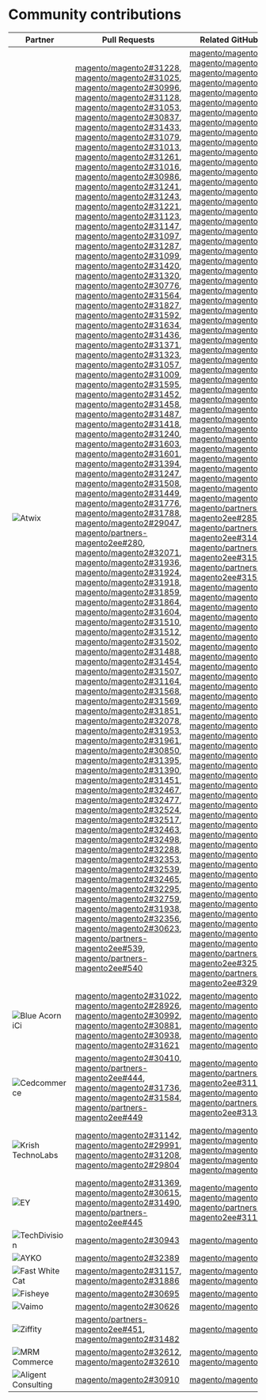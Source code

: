 # Community contributions

| Partner | Pull Requests | Related GitHub Issues |
| ------- | ------- | ------- |
| ![Atwix](https://avatars.githubusercontent.com/t/2617739?s=400&v=4) | [magento/magento2#31228](https://github.com/magento/magento2/pull/31228), [magento/magento2#31025](https://github.com/magento/magento2/pull/31025), [magento/magento2#30996](https://github.com/magento/magento2/pull/30996), [magento/magento2#31128](https://github.com/magento/magento2/pull/31128), [magento/magento2#31053](https://github.com/magento/magento2/pull/31053), [magento/magento2#30837](https://github.com/magento/magento2/pull/30837), [magento/magento2#31433](https://github.com/magento/magento2/pull/31433), [magento/magento2#31079](https://github.com/magento/magento2/pull/31079), [magento/magento2#31013](https://github.com/magento/magento2/pull/31013), [magento/magento2#31261](https://github.com/magento/magento2/pull/31261), [magento/magento2#31016](https://github.com/magento/magento2/pull/31016), [magento/magento2#30986](https://github.com/magento/magento2/pull/30986), [magento/magento2#31241](https://github.com/magento/magento2/pull/31241), [magento/magento2#31243](https://github.com/magento/magento2/pull/31243), [magento/magento2#31221](https://github.com/magento/magento2/pull/31221), [magento/magento2#31123](https://github.com/magento/magento2/pull/31123), [magento/magento2#31147](https://github.com/magento/magento2/pull/31147), [magento/magento2#31097](https://github.com/magento/magento2/pull/31097), [magento/magento2#31287](https://github.com/magento/magento2/pull/31287), [magento/magento2#31099](https://github.com/magento/magento2/pull/31099), [magento/magento2#31420](https://github.com/magento/magento2/pull/31420), [magento/magento2#31320](https://github.com/magento/magento2/pull/31320), [magento/magento2#30776](https://github.com/magento/magento2/pull/30776), [magento/magento2#31564](https://github.com/magento/magento2/pull/31564), [magento/magento2#31827](https://github.com/magento/magento2/pull/31827), [magento/magento2#31592](https://github.com/magento/magento2/pull/31592), [magento/magento2#31634](https://github.com/magento/magento2/pull/31634), [magento/magento2#31436](https://github.com/magento/magento2/pull/31436), [magento/magento2#31371](https://github.com/magento/magento2/pull/31371), [magento/magento2#31323](https://github.com/magento/magento2/pull/31323), [magento/magento2#31057](https://github.com/magento/magento2/pull/31057), [magento/magento2#31009](https://github.com/magento/magento2/pull/31009), [magento/magento2#31595](https://github.com/magento/magento2/pull/31595), [magento/magento2#31452](https://github.com/magento/magento2/pull/31452), [magento/magento2#31458](https://github.com/magento/magento2/pull/31458), [magento/magento2#31487](https://github.com/magento/magento2/pull/31487), [magento/magento2#31418](https://github.com/magento/magento2/pull/31418), [magento/magento2#31240](https://github.com/magento/magento2/pull/31240), [magento/magento2#31603](https://github.com/magento/magento2/pull/31603), [magento/magento2#31601](https://github.com/magento/magento2/pull/31601), [magento/magento2#31394](https://github.com/magento/magento2/pull/31394), [magento/magento2#31247](https://github.com/magento/magento2/pull/31247), [magento/magento2#31508](https://github.com/magento/magento2/pull/31508), [magento/magento2#31449](https://github.com/magento/magento2/pull/31449), [magento/magento2#31776](https://github.com/magento/magento2/pull/31776), [magento/magento2#31788](https://github.com/magento/magento2/pull/31788), [magento/magento2#29047](https://github.com/magento/magento2/pull/29047), [magento/partners-magento2ee#280](https://github.com/magento/partners-magento2ee/pull/280), [magento/magento2#32071](https://github.com/magento/magento2/pull/32071), [magento/magento2#31936](https://github.com/magento/magento2/pull/31936), [magento/magento2#31924](https://github.com/magento/magento2/pull/31924), [magento/magento2#31918](https://github.com/magento/magento2/pull/31918), [magento/magento2#31859](https://github.com/magento/magento2/pull/31859), [magento/magento2#31864](https://github.com/magento/magento2/pull/31864), [magento/magento2#31604](https://github.com/magento/magento2/pull/31604), [magento/magento2#31510](https://github.com/magento/magento2/pull/31510), [magento/magento2#31512](https://github.com/magento/magento2/pull/31512), [magento/magento2#31502](https://github.com/magento/magento2/pull/31502), [magento/magento2#31488](https://github.com/magento/magento2/pull/31488), [magento/magento2#31454](https://github.com/magento/magento2/pull/31454), [magento/magento2#31507](https://github.com/magento/magento2/pull/31507), [magento/magento2#31164](https://github.com/magento/magento2/pull/31164), [magento/magento2#31568](https://github.com/magento/magento2/pull/31568), [magento/magento2#31569](https://github.com/magento/magento2/pull/31569), [magento/magento2#31851](https://github.com/magento/magento2/pull/31851), [magento/magento2#32078](https://github.com/magento/magento2/pull/32078), [magento/magento2#31953](https://github.com/magento/magento2/pull/31953), [magento/magento2#31961](https://github.com/magento/magento2/pull/31961), [magento/magento2#30850](https://github.com/magento/magento2/pull/30850), [magento/magento2#31395](https://github.com/magento/magento2/pull/31395), [magento/magento2#31390](https://github.com/magento/magento2/pull/31390), [magento/magento2#31451](https://github.com/magento/magento2/pull/31451), [magento/magento2#32467](https://github.com/magento/magento2/pull/32467), [magento/magento2#32477](https://github.com/magento/magento2/pull/32477), [magento/magento2#32524](https://github.com/magento/magento2/pull/32524), [magento/magento2#32517](https://github.com/magento/magento2/pull/32517), [magento/magento2#32463](https://github.com/magento/magento2/pull/32463), [magento/magento2#32498](https://github.com/magento/magento2/pull/32498), [magento/magento2#32288](https://github.com/magento/magento2/pull/32288), [magento/magento2#32353](https://github.com/magento/magento2/pull/32353), [magento/magento2#32539](https://github.com/magento/magento2/pull/32539), [magento/magento2#32465](https://github.com/magento/magento2/pull/32465), [magento/magento2#32295](https://github.com/magento/magento2/pull/32295), [magento/magento2#32759](https://github.com/magento/magento2/pull/32759), [magento/magento2#31938](https://github.com/magento/magento2/pull/31938), [magento/magento2#32356](https://github.com/magento/magento2/pull/32356), [magento/magento2#30623](https://github.com/magento/magento2/pull/30623), [magento/partners-magento2ee#539](https://github.com/magento/partners-magento2ee/pull/539), [magento/partners-magento2ee#540](https://github.com/magento/partners-magento2ee/pull/540) | [magento/magento2#31233](https://github.com/magento/magento2/issues/31233), [magento/magento2#31031](https://github.com/magento/magento2/issues/31031), [magento/magento2#31056](https://github.com/magento/magento2/issues/31056), [magento/magento2#31130](https://github.com/magento/magento2/issues/31130), [magento/magento2#31074](https://github.com/magento/magento2/issues/31074), [magento/magento2#30858](https://github.com/magento/magento2/issues/30858), [magento/magento2#31438](https://github.com/magento/magento2/issues/31438), [magento/magento2#31160](https://github.com/magento/magento2/issues/31160), [magento/magento2#31034](https://github.com/magento/magento2/issues/31034), [magento/magento2#31168](https://github.com/magento/magento2/issues/31168), [magento/magento2#31033](https://github.com/magento/magento2/issues/31033), [magento/magento2#31039](https://github.com/magento/magento2/issues/31039), [magento/magento2#31250](https://github.com/magento/magento2/issues/31250), [magento/magento2#31249](https://github.com/magento/magento2/issues/31249), [magento/magento2#31234](https://github.com/magento/magento2/issues/31234), [magento/magento2#31129](https://github.com/magento/magento2/issues/31129), [magento/magento2#31153](https://github.com/magento/magento2/issues/31153), [magento/magento2#31132](https://github.com/magento/magento2/issues/31132), [magento/magento2#31290](https://github.com/magento/magento2/issues/31290), [magento/magento2#31131](https://github.com/magento/magento2/issues/31131), [magento/magento2#31440](https://github.com/magento/magento2/issues/31440), [magento/magento2#31327](https://github.com/magento/magento2/issues/31327), [magento/magento2#30784](https://github.com/magento/magento2/issues/30784), [magento/magento2#31575](https://github.com/magento/magento2/issues/31575), [magento/magento2#31844](https://github.com/magento/magento2/issues/31844), [magento/magento2#31628](https://github.com/magento/magento2/issues/31628), [magento/magento2#31647](https://github.com/magento/magento2/issues/31647), [magento/magento2#31437](https://github.com/magento/magento2/issues/31437), [magento/magento2#31442](https://github.com/magento/magento2/issues/31442), [magento/magento2#31325](https://github.com/magento/magento2/issues/31325), [magento/magento2#31073](https://github.com/magento/magento2/issues/31073), [magento/magento2#31036](https://github.com/magento/magento2/issues/31036), [magento/magento2#31627](https://github.com/magento/magento2/issues/31627), [magento/magento2#31632](https://github.com/magento/magento2/issues/31632), [magento/magento2#31522](https://github.com/magento/magento2/issues/31522), [magento/magento2#31521](https://github.com/magento/magento2/issues/31521), [magento/magento2#31441](https://github.com/magento/magento2/issues/31441), [magento/magento2#31251](https://github.com/magento/magento2/issues/31251), [magento/magento2#31624](https://github.com/magento/magento2/issues/31624), [magento/magento2#31626](https://github.com/magento/magento2/issues/31626), [magento/magento2#31403](https://github.com/magento/magento2/issues/31403), [magento/magento2#31248](https://github.com/magento/magento2/issues/31248), [magento/magento2#31516](https://github.com/magento/magento2/issues/31516), [magento/magento2#31524](https://github.com/magento/magento2/issues/31524), [magento/magento2#31801](https://github.com/magento/magento2/issues/31801), [magento/magento2#28522](https://github.com/magento/magento2/issues/28522), [magento/partners-magento2ee#28586](https://github.com/magento/partners-magento2ee/issues/28586), [magento/partners-magento2ee#31435](https://github.com/magento/partners-magento2ee/issues/31435), [magento/partners-magento2ee#31560](https://github.com/magento/partners-magento2ee/issues/31560), [magento/partners-magento2ee#31561](https://github.com/magento/partners-magento2ee/issues/31561), [magento/magento2#32072](https://github.com/magento/magento2/issues/32072), [magento/magento2#31937](https://github.com/magento/magento2/issues/31937), [magento/magento2#31902](https://github.com/magento/magento2/issues/31902), [magento/magento2#31860](https://github.com/magento/magento2/issues/31860), [magento/magento2#31865](https://github.com/magento/magento2/issues/31865), [magento/magento2#31623](https://github.com/magento/magento2/issues/31623), [magento/magento2#31515](https://github.com/magento/magento2/issues/31515), [magento/magento2#31514](https://github.com/magento/magento2/issues/31514), [magento/magento2#31519](https://github.com/magento/magento2/issues/31519), [magento/magento2#31520](https://github.com/magento/magento2/issues/31520), [magento/magento2#31517](https://github.com/magento/magento2/issues/31517), [magento/magento2#31075](https://github.com/magento/magento2/issues/31075), [magento/magento2#31574](https://github.com/magento/magento2/issues/31574), [magento/magento2#31573](https://github.com/magento/magento2/issues/31573), [magento/magento2#31852](https://github.com/magento/magento2/issues/31852), [magento/magento2#32079](https://github.com/magento/magento2/issues/32079), [magento/magento2#31954](https://github.com/magento/magento2/issues/31954), [magento/magento2#31962](https://github.com/magento/magento2/issues/31962), [magento/magento2#30855](https://github.com/magento/magento2/issues/30855), [magento/magento2#30645](https://github.com/magento/magento2/issues/30645), [magento/magento2#31523](https://github.com/magento/magento2/issues/31523), [magento/magento2#32505](https://github.com/magento/magento2/issues/32505), [magento/magento2#32504](https://github.com/magento/magento2/issues/32504), [magento/magento2#32583](https://github.com/magento/magento2/issues/32583), [magento/magento2#32518](https://github.com/magento/magento2/issues/32518), [magento/magento2#32507](https://github.com/magento/magento2/issues/32507), [magento/magento2#32569](https://github.com/magento/magento2/issues/32569), [magento/magento2#32502](https://github.com/magento/magento2/issues/32502), [magento/magento2#32379](https://github.com/magento/magento2/issues/32379), [magento/magento2#32279](https://github.com/magento/magento2/issues/32279), [magento/magento2#32568](https://github.com/magento/magento2/issues/32568), [magento/magento2#32506](https://github.com/magento/magento2/issues/32506), [magento/magento2#32377](https://github.com/magento/magento2/issues/32377), [magento/magento2#4451](https://github.com/magento/magento2/issues/4451), [magento/magento2#32577](https://github.com/magento/magento2/issues/32577), [magento/magento2#29631](https://github.com/magento/magento2/issues/29631), [magento/magento2#30210](https://github.com/magento/magento2/issues/30210), [magento/partners-magento2ee#32574](https://github.com/magento/partners-magento2ee/issues/32574), [magento/partners-magento2ee#32928](https://github.com/magento/partners-magento2ee/issues/32928) |
| ![Blue Acorn iCi](https://avatars.githubusercontent.com/t/2916141?s=400&v=4) | [magento/magento2#31022](https://github.com/magento/magento2/pull/31022), [magento/magento2#28926](https://github.com/magento/magento2/pull/28926), [magento/magento2#30992](https://github.com/magento/magento2/pull/30992), [magento/magento2#30881](https://github.com/magento/magento2/pull/30881), [magento/magento2#30938](https://github.com/magento/magento2/pull/30938), [magento/magento2#31621](https://github.com/magento/magento2/pull/31621) | [magento/magento2#30265](https://github.com/magento/magento2/issues/30265), [magento/magento2#29528](https://github.com/magento/magento2/issues/29528), [magento/magento2#30286](https://github.com/magento/magento2/issues/30286), [magento/magento2#30880](https://github.com/magento/magento2/issues/30880), [magento/magento2#29690](https://github.com/magento/magento2/issues/29690), [magento/magento2#27678](https://github.com/magento/magento2/issues/27678) |
| ![Cedcommerce](https://avatars.githubusercontent.com/t/3028824?s=400&v=4) | [magento/magento2#30410](https://github.com/magento/magento2/pull/30410), [magento/partners-magento2ee#444](https://github.com/magento/partners-magento2ee/pull/444), [magento/magento2#31736](https://github.com/magento/magento2/pull/31736), [magento/magento2#31584](https://github.com/magento/magento2/pull/31584), [magento/partners-magento2ee#449](https://github.com/magento/partners-magento2ee/pull/449) | [magento/magento2#30424](https://github.com/magento/magento2/issues/30424), [magento/partners-magento2ee#31111](https://github.com/magento/partners-magento2ee/issues/31111), [magento/magento2#31660](https://github.com/magento/magento2/issues/31660), [magento/partners-magento2ee#31331](https://github.com/magento/partners-magento2ee/issues/31331) |
| ![Krish TechnoLabs](https://avatars.githubusercontent.com/t/2849637?s=400&v=4) | [magento/magento2#31142](https://github.com/magento/magento2/pull/31142), [magento/magento2#29991](https://github.com/magento/magento2/pull/29991), [magento/magento2#31208](https://github.com/magento/magento2/pull/31208), [magento/magento2#29804](https://github.com/magento/magento2/pull/29804) | [magento/magento2#30911](https://github.com/magento/magento2/issues/30911), [magento/magento2#29936](https://github.com/magento/magento2/issues/29936), [magento/magento2#31188](https://github.com/magento/magento2/issues/31188), [magento/magento2#29365](https://github.com/magento/magento2/issues/29365), [magento/magento2#29805](https://github.com/magento/magento2/issues/29805) |
| ![EY](https://avatars.githubusercontent.com/t/3415735?s=400&v=4) | [magento/magento2#31369](https://github.com/magento/magento2/pull/31369), [magento/magento2#30615](https://github.com/magento/magento2/pull/30615), [magento/magento2#31490](https://github.com/magento/magento2/pull/31490), [magento/partners-magento2ee#445](https://github.com/magento/partners-magento2ee/pull/445) | [magento/magento2#4451](https://github.com/magento/magento2/issues/4451), [magento/magento2#29302](https://github.com/magento/magento2/issues/29302), [magento/partners-magento2ee#31196](https://github.com/magento/partners-magento2ee/issues/31196) |
| ![TechDivision](https://avatars.githubusercontent.com/t/2617775?s=400&v=4) | [magento/magento2#30943](https://github.com/magento/magento2/pull/30943) | [magento/magento2#30936](https://github.com/magento/magento2/issues/30936) |
| ![AYKO](https://avatars.githubusercontent.com/t/2841512?s=400&v=4) | [magento/magento2#32389](https://github.com/magento/magento2/pull/32389) | [magento/magento2#32088](https://github.com/magento/magento2/issues/32088) |
| ![Fast White Cat](https://avatars.githubusercontent.com/t/3579504?s=400&v=4) | [magento/magento2#31157](https://github.com/magento/magento2/pull/31157), [magento/magento2#31886](https://github.com/magento/magento2/pull/31886) | [magento/magento2#30724](https://github.com/magento/magento2/issues/30724), [magento/magento2#30471](https://github.com/magento/magento2/issues/30471) |
| ![Fisheye](https://avatars.githubusercontent.com/t/3171724?s=400&v=4) | [magento/magento2#30695](https://github.com/magento/magento2/pull/30695) | [magento/magento2#30788](https://github.com/magento/magento2/issues/30788) |
| ![Vaimo](https://avatars.githubusercontent.com/t/2617778?s=400&v=4) | [magento/magento2#30626](https://github.com/magento/magento2/pull/30626) | [magento/magento2#30622](https://github.com/magento/magento2/issues/30622) |
| ![Ziffity](https://avatars.githubusercontent.com/t/3432500?s=400&v=4) | [magento/partners-magento2ee#451](https://github.com/magento/partners-magento2ee/pull/451), [magento/magento2#31482](https://github.com/magento/magento2/pull/31482) | [magento/magento2#31557](https://github.com/magento/magento2/issues/31557) |
| ![MRM Commerce](https://avatars.githubusercontent.com/t/3714179?s=400&v=4) | [magento/magento2#32612](https://github.com/magento/magento2/pull/32612), [magento/magento2#32610](https://github.com/magento/magento2/pull/32610) | [magento/magento2#32578](https://github.com/magento/magento2/issues/32578), [magento/magento2#32658](https://github.com/magento/magento2/issues/32658) |
| ![Aligent Consulting](https://avatars.githubusercontent.com/t/2686050?s=400&v=4) | [magento/magento2#30910](https://github.com/magento/magento2/pull/30910) | [magento/magento2#30909](https://github.com/magento/magento2/issues/30909) |
